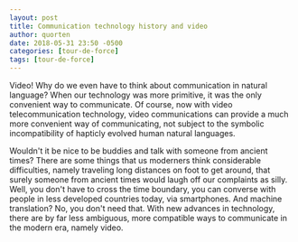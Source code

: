 ```yaml
---
layout: post
title: Communication technology history and video
author: quorten
date: 2018-05-31 23:50 -0500
categories: [tour-de-force]
tags: [tour-de-force]
---
```


Video!  Why do we even have to think about communication in natural
language?  When our technology was more primitive, it was the only
convenient way to communicate.  Of course, now with video
telecommunication technology, video communications can provide a much
more convenient way of communicating, not subject to the symbolic
incompatibility of hapticly evolved human natural languages.

Wouldn't it be nice to be buddies and talk with someone from ancient
times?  There are some things that us moderners think considerable
difficulties, namely traveling long distances on foot to get around,
that surely someone from ancient times would laugh off our complaints
as silly.  Well, you don't have to cross the time boundary, you can
converse with people in less developed countries today, via
smartphones.  And machine translation?  No, you don't need that.  With
new advances in technology, there are by far less ambiguous, more
compatible ways to communicate in the modern era, namely video.
